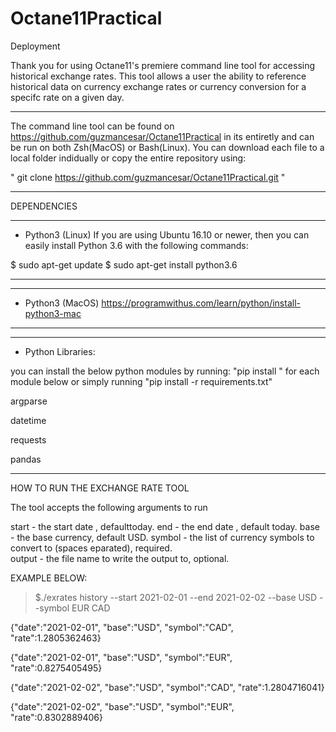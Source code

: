 # Octane11Practical

Deployment 

Thank you for using Octane11's premiere command line tool for accessing historical exchange rates. This tool allows a user the ability to reference historical data on currency exchange rates or currency conversion for a specifc rate on a given day. 


************************************

The command line tool can be found on https://github.com/guzmancesar/Octane11Practical in its entiretly and can be run on both Zsh(MacOS) or Bash(Linux). You can download each file to a local folder indidually or copy the entire repository using:

" git clone https://github.com/guzmancesar/Octane11Practical.git "

************************************





DEPENDENCIES

************************************

- Python3 (Linux)
If you are using Ubuntu 16.10 or newer, then you can easily install Python 3.6 with the following commands:

$ sudo apt-get update
$ sudo apt-get install python3.6

************************************


************************************
- Python3 (MacOS)
https://programwithus.com/learn/python/install-python3-mac
************************************


************************************
- Python Libraries:

you can install the below python modules by running:
"pip install <module name>" for each module below or simply running "pip install -r requirements.txt"

argparse

datetime

requests

pandas


************************************



HOW TO RUN THE EXCHANGE RATE TOOL

The tool accepts the following arguments to run

start - the start date , defaulttoday.
end - the end date , default today.
base - the base currency, default USD.
symbol - the list of currency symbols to convert to (spaces eparated), required.   
output - the file name to write the output to, optional.


EXAMPLE BELOW:

>$./exrates history --start 2021-02-01 --end 2021-02-02 --base USD --symbol EUR CAD

{"date":"2021-02-01", "base":"USD", "symbol":"CAD", "rate":1.2805362463} 

{"date":"2021-02-01", "base":"USD", "symbol":"EUR", "rate":0.8275405495} 

{"date":"2021-02-02", "base":"USD", "symbol":"CAD", "rate":1.2804716041} 

{"date":"2021-02-02", "base":"USD", "symbol":"EUR", "rate":0.8302889406}


